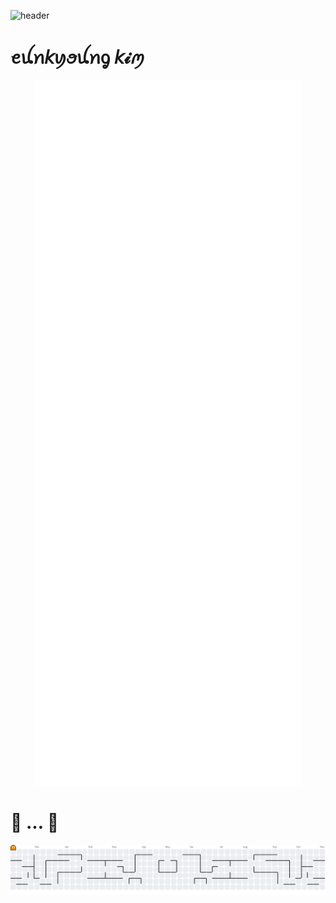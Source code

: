 ![header](https://raw.githubusercontent.com/szeunkk/szeunkk/main/header.svg)

# ꫀꪊꪀ𝘬ꪗꪮꪊꪀᧁ 𝘬𝓲ꪑ

<p align="center">
  <img src="https://github.com/szeunkk/szeunkk/blob/main/github-metrics.svg" style="width:85%;max-width:900px;" alt="GitHub Metrics">
</p>

# 👾 ... 🌱

<picture>
  <source media="(prefers-color-scheme: dark)" srcset="https://raw.githubusercontent.com/szeunkk/szeunkk/output/pacman-contribution-graph-dark.svg">
  <source media="(prefers-color-scheme: light)" srcset="https://raw.githubusercontent.com/szeunkk/szeunkk/output/pacman-contribution-graph.svg">
  <img alt="Pac-Man contribution graph" src="https://raw.githubusercontent.com/szeunkk/szeunkk/output/pacman-contribution-graph.svg">
</picture>
